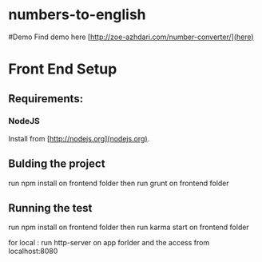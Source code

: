 # numbers-to-english

#Demo
Find demo here [http://zoe-azhdari.com/number-converter/](here)

Front End Setup
===============

Requirements:
-------------

### NodeJS

Install from [http://nodejs.org](nodejs.org).

Bulding the project
-------------------
run npm install on frontend folder
then run grunt on frontend folder

Running the test
-------------------
run npm install on frontend folder
then run karma start on frontend folder




for local : run http-server on app forlder and the access from localhost:8080
